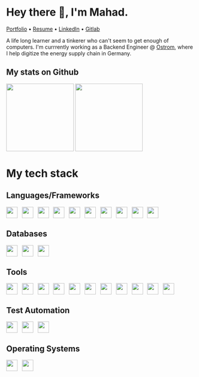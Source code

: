 # Hey there 👋, I'm Mahad.

<p>
  <a href="https://mhd3v.com">Portfolio</a> •
  <a href="http://resume.mhd3v.com">Resume</a> •
  <a href="https://www.linkedin.com/in/mhd3v/">LinkedIn</a> •
  <a href="https://www.gitlab.com/mhd3v">Gitlab</a>
</p>

A life long learner and a tinkerer who can't seem to get enough of computers. I'm currrently working as a Backend Engineer @ <a href="https://ostrom.de/">Ostrom</a>, where I help digitize the energy supply chain in Germany. 

## My stats on Github
 <div>
  <img height="180em" src="https://github-readme-stats.vercel.app/api?username=mhd3v&show_icons=true&include_all_commits=true&count_private=true"/>
  <img height="180em" src="https://github-readme-stats.vercel.app/api/top-langs/?username=mhd3v&layout=compact&langs_count=8&count_private=true"/>
</div>

# My tech stack


## Languages/Frameworks

<img align="center" height="30" src="https://cdn.jsdelivr.net/gh/devicons/devicon/icons/nodejs/nodejs-plain.svg">&nbsp;&nbsp;
<img align="center" height="30" src="https://cdn.jsdelivr.net/gh/devicons/devicon/icons/javascript/javascript-plain.svg">&nbsp;&nbsp;
<img align="center" height="30" src="https://cdn.jsdelivr.net/gh/devicons/devicon/icons/typescript/typescript-plain.svg">&nbsp;&nbsp;
<img align="center" height="30" src="https://cdn.jsdelivr.net/gh/devicons/devicon/icons/python/python-original.svg" />&nbsp;&nbsp;
<img align="center" height="30" src="https://cdn.jsdelivr.net/gh/devicons/devicon/icons/nestjs/nestjs-plain.svg" />&nbsp;&nbsp;
<img align="center" height="30" src="https://cdn.jsdelivr.net/gh/devicons/devicon/icons/express/express-original.svg" />&nbsp;&nbsp;
<img align="center" height="30" src="https://cdn.jsdelivr.net/gh/devicons/devicon/icons/flask/flask-original.svg" />&nbsp;&nbsp;
<img align="center" height="30" src="https://cdn.jsdelivr.net/gh/devicons/devicon/icons/angularjs/angularjs-original.svg" />&nbsp;&nbsp;
<img align="center" height="30" src="https://cdn.jsdelivr.net/gh/devicons/devicon/icons/bootstrap/bootstrap-original.svg" />&nbsp;&nbsp;
<img align="center" height="30" src="https://cdn.jsdelivr.net/gh/devicons/devicon/icons/css3/css3-original.svg" />&nbsp;&nbsp;

## Databases
<img align="center" height="30" src="https://cdn.jsdelivr.net/gh/devicons/devicon/icons/mysql/mysql-plain.svg">&nbsp;&nbsp;
<img align="center" height="30" src="https://cdn.jsdelivr.net/gh/devicons/devicon/icons/mongodb/mongodb-plain.svg">&nbsp;&nbsp;
<img align="center" height="30" src="https://cdn.jsdelivr.net/gh/devicons/devicon/icons/redis/redis-original.svg">&nbsp;&nbsp;

## Tools
<img align="center" height="30" src="https://cdn.jsdelivr.net/gh/devicons/devicon/icons/amazonwebservices/amazonwebservices-plain-wordmark.svg" />&nbsp;&nbsp;
<img align="center" height="30" src="https://cdn.jsdelivr.net/gh/devicons/devicon/icons/azure/azure-plain-wordmark.svg" />&nbsp;&nbsp;
<img align="center" height="30"  src="https://cdn.jsdelivr.net/gh/devicons/devicon/icons/github/github-original.svg" />&nbsp;&nbsp;
<img align="center" height="30" src="https://cdn.jsdelivr.net/gh/devicons/devicon/icons/gitlab/gitlab-original.svg" />&nbsp;&nbsp;
<img align="center" height="30" src="https://cdn.jsdelivr.net/gh/devicons/devicon/icons/vscode/vscode-original.svg" />&nbsp;&nbsp;
<img align="center" height="30" src="https://cdn.jsdelivr.net/gh/devicons/devicon/icons/git/git-original.svg" />&nbsp;&nbsp;
<img align="center" height="30" src="https://cdn.jsdelivr.net/gh/devicons/devicon/icons/jira/jira-original.svg" />&nbsp;&nbsp;
<img align="center" height="30" src="https://cdn.jsdelivr.net/gh/devicons/devicon/icons/npm/npm-original-wordmark.svg" />&nbsp;&nbsp;
<img align="center" height="30" src="https://cdn.jsdelivr.net/gh/devicons/devicon/icons/yarn/yarn-original.svg" />&nbsp;&nbsp;
<img align="center" height="30" src="https://cdn.jsdelivr.net/gh/devicons/devicon/icons/slack/slack-plain.svg" />&nbsp;&nbsp;
<img align="center" height="30" src="https://cdn.jsdelivr.net/gh/devicons/devicon/icons/eslint/eslint-original.svg" />&nbsp;&nbsp;
 
## Test Automation
<img align="center" height="30" src="https://cdn.jsdelivr.net/gh/devicons/devicon/icons/jest/jest-plain.svg" />&nbsp;&nbsp;
<img align="center" height="30" src="https://cdn.jsdelivr.net/gh/devicons/devicon/icons/mocha/mocha-plain.svg" />&nbsp;&nbsp;
<img align="center" height="30" src="https://cdn.jsdelivr.net/gh/devicons/devicon/icons/pytest/pytest-original.svg" />&nbsp;&nbsp;

## Operating Systems
<img align="center" height="30" src="https://cdn.jsdelivr.net/gh/devicons/devicon/icons/apple/apple-original.svg" />&nbsp;&nbsp;
<img align="center" height="30" src="https://cdn.jsdelivr.net/gh/devicons/devicon/icons/linux/linux-original.svg" />&nbsp;&nbsp;
